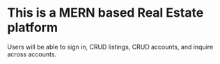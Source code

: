 # This is a MERN based Real Estate platform

Users will be able to sign in, CRUD listings, CRUD accounts, and inquire across accounts.
